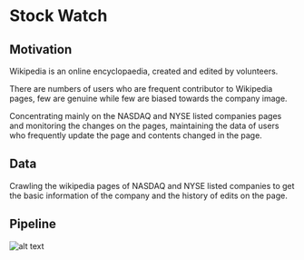 # Stock Watch

## Motivation
Wikipedia is an online encyclopaedia, created and edited by volunteers.

There are numbers of users who are frequent contributor to Wikipedia pages, few are genuine while few are biased towards the company image.

Concentrating mainly on the NASDAQ and NYSE listed companies pages and monitoring the changes on the pages, maintaining the data of users who frequently update the page  and contents changed in the page.


## Data
Crawling the wikipedia pages of NASDAQ and NYSE listed companies to get the basic information of the company and the history of edits on the page. 

## Pipeline

![alt text](https://github.com/SainathDutkar/StockWatch/blob/master/docs/Pipeline.PNG)


